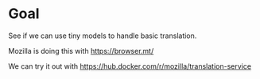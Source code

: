 # Goal

See if we can use tiny models to handle basic translation.

Mozilla is doing this with https://browser.mt/

We can try it out with https://hub.docker.com/r/mozilla/translation-service
